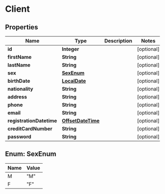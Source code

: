 # Client

## Properties
Name | Type | Description | Notes
------------ | ------------- | ------------- | -------------
**id** | **Integer** |  |  [optional]
**firstName** | **String** |  |  [optional]
**lastName** | **String** |  |  [optional]
**sex** | [**SexEnum**](#SexEnum) |  |  [optional]
**birthDate** | [**LocalDate**](LocalDate.md) |  |  [optional]
**nationality** | **String** |  |  [optional]
**address** | **String** |  |  [optional]
**phone** | **String** |  |  [optional]
**email** | **String** |  |  [optional]
**registrationDatetime** | [**OffsetDateTime**](OffsetDateTime.md) |  |  [optional]
**creditCardNumber** | **String** |  |  [optional]
**password** | **String** |  |  [optional]

<a name="SexEnum"></a>
## Enum: SexEnum
Name | Value
---- | -----
M | &quot;M&quot;
F | &quot;F&quot;
